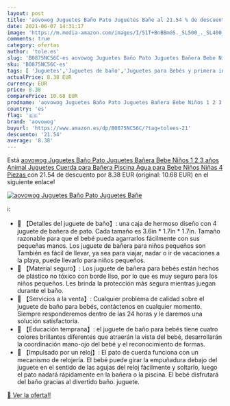 ```yaml
---
layout: post
title: 'aovowog Juguetes Baño Pato Juguetes Bañe al 21.54 % de descuento'
date: 2021-06-07 14:31:17
image: 'https://m.media-amazon.com/images/I/51T+BnBBmGS._SL500_._SL400_.jpg'
comments: true
category: ofertas
author: 'tole.es'
slug: 'B0875NC56C-es aovowog Juguetes Baño Pato Juguetes Bañera Bebe Niños 1 2...'
sku: 'B0875NC56C-es'
tags: [ 'Juguetes','Juguetes de baño','Juguetes para Bebés y primera infancia','Juguetes y juegos','aovowog','bebe', ]
actualPrice: 8.38 EUR
currency: EUR
price: 8.38
comparePrice: 10.68 EUR
prodname: 'aovowog Juguetes Baño Pato Juguetes Bañera Bebe Niños 1 2 3 años  Animal Juguetes Cuerda para Bañera Piscina Agua para Bebe Niños Niñas 4 Piezas '
country: 'es'
flag: '🇪🇸'
brand: 'aovowog'
buyurl: 'https://www.amazon.es/dp/B0875NC56C/?tag=tolees-21'
descuento: '21.54'
average: '8.38'
---
```


Está [aovowog Juguetes Baño Pato Juguetes Bañera Bebe Niños 1 2 3 años  Animal Juguetes Cuerda para Bañera Piscina Agua para Bebe Niños Niñas 4 Piezas ](https://www.amazon.es/dp/B0875NC56C/?tag=tolees-21) con 21.54 de descuento por 8.38 EUR (original: 10.68 EUR) en el siguiente enlace!

[![aovowog Juguetes Baño Pato Juguetes Bañe](https://m.media-amazon.com/images/I/51T+BnBBmGS._SL500_._SL400_.jpg)](https://www.amazon.es/dp/B0875NC56C/?tag=tolees-21)

ℹ️:

- 🛀 【Detalles del juguete de baño】: una caja de hermoso diseño con 4 juguete de bañera de pato. Cada tamaño es 3.6in * 1.7in * 1.7in. Tamaño razonable para que el bebé pueda agarrarlos fácilmente con sus pequeñas manos. Los juguete de bañera para niños pequeños son También es fácil de llevar, ya sea para viajar, nadar o ir de vacaciones a la playa, puede llevarlo para niños pequeños.
- 🛀 【Material seguro】: Los juguete de bañera para bebés están hechos de plástico no tóxico con borde liso, por lo que es muy seguro para los niños pequeños. Les brinda la protección más segura mientras juegan durante el baño.
- 🛀 【Servicios a la venta】: Cualquier problema de calidad sobre el juguete de baño para bebés, contáctenos en cualquier momento. Siempre responderemos dentro de las 24 horas y le daremos una solución satisfactoria.
- 🛀 【Educación temprana】: el juguete de baño para bebés tiene cuatro colores brillantes diferentes que atraerán la vista del bebé, desarrollarán la coordinación mano-ojo del bebé y el reconocimiento de formas.
- 🛀 【Impulsado por un reloj】: El pato de cuerda funciona con un mecanismo de relojería. El bebé puede girar la empuñadura debajo del juguete en el sentido de las agujas del reloj fácilmente y soltarlo, luego el pato nadará rápidamente en la bañera o la piscina. El bebé disfrutará del baño gracias al divertido baño. juguete.

[🛒 Ver la oferta!!](https://www.amazon.es/dp/B0875NC56C/?tag=tolees-21)

